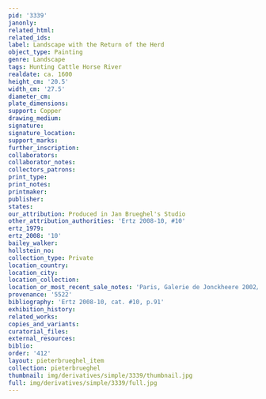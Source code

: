 ```yaml
---
pid: '3339'
janonly: 
related_html: 
related_ids: 
label: Landscape with the Return of the Herd
object_type: Painting
genre: Landscape
tags: Hunting Cattle Horse River
realdate: ca. 1600
height_cm: '20.5'
width_cm: '27.5'
diameter_cm: 
plate_dimensions: 
support: Copper
drawing_medium: 
signature: 
signature_location: 
support_marks: 
further_inscription: 
collaborators: 
collaborator_notes: 
collectors_patrons: 
print_type: 
print_notes: 
printmaker: 
publisher: 
states: 
our_attribution: Produced in Jan Brueghel's Studio
other_attribution_authorities: 'Ertz 2008-10, #10'
ertz_1979: 
ertz_2008: '10'
bailey_walker: 
hollstein_no: 
collection_type: Private
location_country: 
location_city: 
location_collection: 
location_or_most_recent_sale_notes: 'Paris, Galerie de Jonckheere 2002/03, Cat. #24'
provenance: '5522'
bibliography: 'Ertz 2008-10, cat. #10, p.91'
exhibition_history: 
related_works: 
copies_and_variants: 
curatorial_files: 
external_resources: 
biblio: 
order: '412'
layout: pieterbrueghel_item
collection: pieterbrueghel
thumbnail: img/derivatives/simple/3339/thumbnail.jpg
full: img/derivatives/simple/3339/full.jpg
---
```

